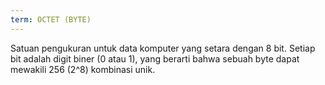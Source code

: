 ```yaml
---
term: OCTET (BYTE)
---
```


Satuan pengukuran untuk data komputer yang setara dengan 8 bit. Setiap bit adalah digit biner (0 atau 1), yang berarti bahwa sebuah byte dapat mewakili 256 (2^8) kombinasi unik.
